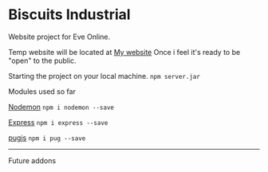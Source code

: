 # Biscuits Industrial
Website project for Eve Online.

Temp website will be located at [My website](https://skipptekk.com) Once i feel it's ready to be "open" to the public.

Starting the project on your local machine.
``npm server.jar``

Modules used so far


[Nodemon](https://www.npmjs.com/package/nodemon)
``npm i nodemon --save``

[Express](https://www.npmjs.com/package/express)
``npm i express --save``

[pugjs](https://www.npmjs.com/package/pug)
``npm i pug --save``

------------------------------------------------------
Future addons

